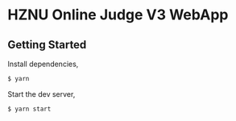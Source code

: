 # HZNU Online Judge V3 WebApp 

## Getting Started

Install dependencies,

```bash
$ yarn
```

Start the dev server,

```bash
$ yarn start
```
